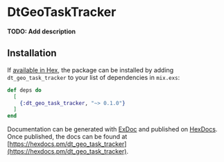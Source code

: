 # DtGeoTaskTracker

**TODO: Add description**

## Installation

If [available in Hex](https://hex.pm/docs/publish), the package can be installed
by adding `dt_geo_task_tracker` to your list of dependencies in `mix.exs`:

```elixir
def deps do
  [
    {:dt_geo_task_tracker, "~> 0.1.0"}
  ]
end
```

Documentation can be generated with [ExDoc](https://github.com/elixir-lang/ex_doc)
and published on [HexDocs](https://hexdocs.pm). Once published, the docs can
be found at [https://hexdocs.pm/dt_geo_task_tracker](https://hexdocs.pm/dt_geo_task_tracker).

